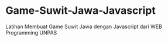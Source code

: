 # Game-Suwit-Jawa-Javascript
Latihan Membuat Game Suwit Jawa dengan Javascript dari WEB Programming UNPAS
